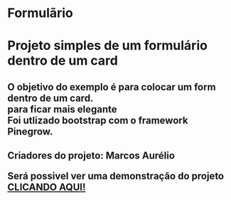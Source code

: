 # Formulãrio
# Projeto simples de um formulário dentro de um card

<h2>O objetivo do exemplo é para colocar um form dentro de um card.<br>
para ficar mais elegante<br>
Foi utlizado bootstrap com o framework Pinegrow.<h2>



</div>
<p>Criadores do projeto: Marcos Aurélio </p>
Será possivel ver uma demonstração do projeto <a href="https://aurelioleonel.github.io/sound-garden/" target="_blank">CLICANDO AQUI!</a>
</h2>
